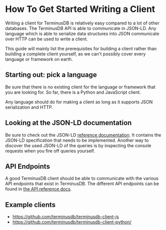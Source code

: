 # How To Get Started Writing a Client

Writing a client for TerminusDB is relatively easy compared to a lot of other databases. The TerminusDB
API is able to communicate in JSON-LD. Any language which is able to serialize data structures into
JSON communicate over HTTP can be used to write a client.

This guide will mainly list the prerequisites for building a client rather than building
a complete client yourself, as we can't possibly cover every language or framework on earth.

## Starting out: pick a language

Be sure that there is no existing client for the language or framework that you are
looking for. So far, there is a Python and JavaScript client.

Any language should do for making a client as long as it supports JSON serialization and HTTP.

## Looking at the JSON-LD documentation

Be sure to check out the JSON-LD [reference documentation](https://github.com/terminusdb/terminusdb/blob/master/docs/reference/WOQL_JSON.md). It contains
the JSON-LD specification that needs to be implemented. Another way to discover the used JSON-LD
of the queries is by inspecting the console requests when you fire off queries yourself.

## API Endpoints

A good TerminusDB client should be able to communicate with the various API endpoints that exist in TerminusDB.
The different API endpoints can be found in [the API reference docs](https://github.com/terminusdb/terminusdb/blob/master/docs/reference/API.md).


## Example clients

* https://github.com/terminusdb/terminusdb-client-js
* https://github.com/terminusdb/terminusdb-client-python/
